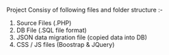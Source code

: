 Project Consisy of following files and folder structure :-
1) Source Files (.PHP)
2) DB File (.SQL file format)
3) JSON data migration file (copied data into DB)
4) CSS / JS files (Boostrap & JQuery)
